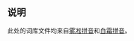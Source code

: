## 说明

此处的词库文件均来自[雾凇拼音](https://github.com/iDvel/rime-ice)和[白霜拼音](https://github.com/gaboolic/rime-frost/)。